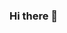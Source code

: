 ### Hi there 👋

<!--
**marianyqueiroz/marianyqueiroz** is a ✨ _special_ ✨ repository because its `README.md` (this file) appears on your GitHub profile.

